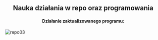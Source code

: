 ## <p align="center"> Nauka działania w repo oraz programowania
#### <p align="center">Działanie zaktualizowanego programu:
![repo03](https://user-images.githubusercontent.com/44462078/48154614-5c524700-e2c9-11e8-889a-7c2a708ffe39.jpg)
